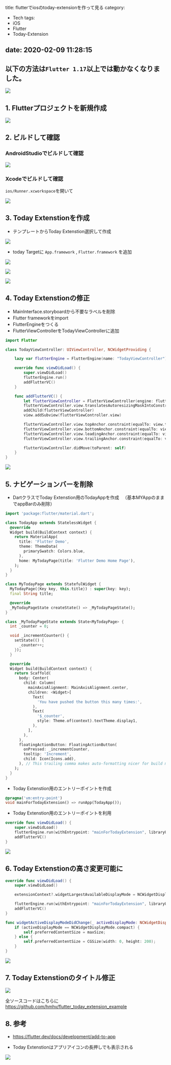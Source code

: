 title: flutterでiosのtoday-extensionを作って見る
category:
  - Tech
tags:
  - iOS
  - Flutter
  - Today-Extension

date: 2020-02-09 11:28:15
---

## 以下の方法は`Flutter 1.17`以上では動かなくなりました。

<a class="fancybox" rel="gallery0"><img src="https://github.com/hmhv/flutter_today_extension_example/raw/master/storage/demo.gif" style="max-width: 100%"></a>

## 1. Flutterプロジェクトを新規作成

<a class="fancybox" rel="gallery0"><img src="https://github.com/hmhv/flutter_today_extension_example/raw/master/storage/1.png" style="max-width: 100%"></a>

## 2. ビルドして確認

### AndroidStudioでビルドして確認

<a class="fancybox" rel="gallery0"><img src="https://github.com/hmhv/flutter_today_extension_example/raw/master/storage/2.png" style="max-width: 100%"></a>

### Xcodeでビルドして確認
`ios/Runner.xcworkspace`を開いて

<a class="fancybox" rel="gallery0"><img src="https://github.com/hmhv/flutter_today_extension_example/raw/master/storage/2-1.png" style="max-width: 100%"></a>

## 3. Today Extenstionを作成

- テンプレートからToday Extenstion選択して作成

<a class="fancybox" rel="gallery0"><img src="https://github.com/hmhv/flutter_today_extension_example/raw/master/storage/3.png" style="max-width: 100%"></a>

- today Targetに `App.framework` , `Flutter.framework` を追加

<a class="fancybox" rel="gallery0"><img src="https://github.com/hmhv/flutter_today_extension_example/raw/master/storage/4.png" style="max-width: 100%"></a>

<a class="fancybox" rel="gallery0"><img src="https://github.com/hmhv/flutter_today_extension_example/raw/master/storage/5.png" style="max-width: 100%"></a>

<a class="fancybox" rel="gallery0"><img src="https://github.com/hmhv/flutter_today_extension_example/raw/master/storage/6.png" style="max-width: 100%"></a>

## 4. Today Extenstionの修正

- MainInterface.storyboardから不要なラベルを削除
- Flutter frameworkをimport
- FlutterEngineをつくる
- FlutterViewControllerをTodayViewControllerに追加

```swift TodayViewController.swift
import Flutter

class TodayViewController: UIViewController, NCWidgetProviding {

    lazy var flutterEngine = FlutterEngine(name: "TodayViewController")

    override func viewDidLoad() {
        super.viewDidLoad()
        flutterEngine.run()
        addFlutterVC()
    }

    func addFlutterVC() {
        let flutterViewController = FlutterViewController(engine: flutterEngine, nibName: nil, bundle: nil)
        flutterViewController.view.translatesAutoresizingMaskIntoConstraints = false
        addChild(flutterViewController)
        view.addSubview(flutterViewController.view)

        flutterViewController.view.topAnchor.constraint(equalTo: view.topAnchor).isActive = true
        flutterViewController.view.bottomAnchor.constraint(equalTo: view.bottomAnchor).isActive = true
        flutterViewController.view.leadingAnchor.constraint(equalTo: view.leadingAnchor).isActive = true
        flutterViewController.view.trailingAnchor.constraint(equalTo: view.trailingAnchor).isActive = true

        flutterViewController.didMove(toParent: self)
    }
}
```

<a class="fancybox" rel="gallery0"><img src="https://github.com/hmhv/flutter_today_extension_example/raw/master/storage/7.png" style="max-width: 100%"></a>

## 5. ナビゲーションバーを削除

- DartクラスでToday Extenstion用のTodayAppを作成
　（基本MYAppのままでappBarのみ削除）

```dart today_app.dart
import 'package:flutter/material.dart';

class TodayApp extends StatelessWidget {
  @override
  Widget build(BuildContext context) {
    return MaterialApp(
      title: 'Flutter Demo',
      theme: ThemeData(
        primarySwatch: Colors.blue,
      ),
      home: MyTodayPage(title: 'Flutter Demo Home Page'),
    );
  }
}

class MyTodayPage extends StatefulWidget {
  MyTodayPage({Key key, this.title}) : super(key: key);
  final String title;

  @override
  _MyTodayPageState createState() => _MyTodayPageState();
}

class _MyTodayPageState extends State<MyTodayPage> {
  int _counter = 0;

  void _incrementCounter() {
    setState(() {
      _counter++;
    });
  }

  @override
  Widget build(BuildContext context) {
    return Scaffold(
      body: Center(
        child: Column(
          mainAxisAlignment: MainAxisAlignment.center,
          children: <Widget>[
            Text(
              'You have pushed the button this many times:',
            ),
            Text(
              '$_counter',
              style: Theme.of(context).textTheme.display1,
            ),
          ],
        ),
      ),
      floatingActionButton: FloatingActionButton(
        onPressed: _incrementCounter,
        tooltip: 'Increment',
        child: Icon(Icons.add),
      ), // This trailing comma makes auto-formatting nicer for build methods.
    );
  }
}
```

- Today Extenstion用のエントリーポイントを作成

```dart main.dart
@pragma('vm:entry-point')
void mainForTodayExtension() => runApp(TodayApp());
```

- Today Extenstion用のエントリーポイントを利用

```swift TodayViewController.swift
override func viewDidLoad() {
    super.viewDidLoad()
    flutterEngine.run(withEntrypoint: "mainForTodayExtension", libraryURI: nil)
    addFlutterVC()
}
```

<a class="fancybox" rel="gallery0"><img src="https://github.com/hmhv/flutter_today_extension_example/raw/master/storage/8.png" style="max-width: 100%"></a>

## 6. Today Extenstionの高さ変更可能に

```swift TodayViewController.swift
override func viewDidLoad() {
    super.viewDidLoad()

    extensionContext?.widgetLargestAvailableDisplayMode = NCWidgetDisplayMode.expanded

    flutterEngine.run(withEntrypoint: "mainForTodayExtension", libraryURI: nil)
    addFlutterVC()
}

func widgetActiveDisplayModeDidChange(_ activeDisplayMode: NCWidgetDisplayMode, withMaximumSize maxSize: CGSize) {
    if (activeDisplayMode == NCWidgetDisplayMode.compact) {
        self.preferredContentSize = maxSize;
    } else {
        self.preferredContentSize = CGSize(width: 0, height: 200);
    }
}
```

<a class="fancybox" rel="gallery0"><img src="https://github.com/hmhv/flutter_today_extension_example/raw/master/storage/9.png" style="max-width: 100%"></a>

## 7. Today Extenstionのタイトル修正

<a class="fancybox" rel="gallery0"><img src="https://github.com/hmhv/flutter_today_extension_example/raw/master/storage/10.png" style="max-width: 100%"></a>

全ソースコードはこちらに
https://github.com/hmhv/flutter_today_extension_example

## 8. 参考
- https://flutter.dev/docs/development/add-to-app

- Today Extenstionはアプリアイコンの長押しでも表示される

<a class="fancybox" rel="gallery0"><img src="https://github.com/hmhv/flutter_today_extension_example/raw/master/storage/11.png" style="max-width: 100%"></a>

